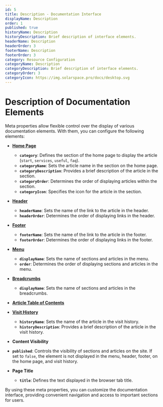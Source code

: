 ```yaml
---
id: 5
title: Description - Documentation Interface
displayName: Description
order: 1
published: true
historyName: Description
historyDescription: Brief description of interface elements.
headerName: Description
headerOrder: 3
footerName: Description
footerOrder: 3
category: Resource Configuration
categoryName: Description
categoryDescription: Brief description of interface elements.
categoryOrder: 3
categoryIcon: https://img.solarspace.pro/docs/desktop.svg
---
```


# Description of Documentation Elements

Meta properties allow flexible control over the display of various documentation elements. With them, you can configure the following elements:

- **[Home Page]([9])**

  - **`category`**: Defines the section of the home page to display the article (`start`, `services`, `useful`, `faq`).
  - **`categoryName`**: Sets the article name in the section on the home page.
  - **`categoryDescription`**: Provides a brief description of the article in the section.
  - **`categoryOrder`**: Determines the order of displaying articles within the section.
  - **`categoryIcon`**: Specifies the icon for the article in the section.

- **[Header]([7])**

  - **`headerName`**: Sets the name of the link to the article in the header.
  - **`headerOrder`**: Determines the order of displaying links in the header.

- **[Footer]([6])**

  - **`footerName`**: Sets the name of the link to the article in the footer.
  - **`footerOrder`**: Determines the order of displaying links in the footer.

- **[Menu]([10])**

  - **`displayName`**: Sets the name of sections and articles in the menu.
  - **`order`**: Determines the order of displaying sections and articles in the menu.

- **[Breadcrumbs]([4])**

  - **`displayName`**: Sets the name of sections and articles in the breadcrumbs.

- **[Article Table of Contents]([11])**

- **[Visit History]([8])**

  - **`historyName`**: Sets the name of the article in the visit history.
  - **`historyDescription`**: Provides a brief description of the article in the visit history.

- **Content Visibility**

- **`published`**: Controls the visibility of sections and articles on the site. If set to `false`, the element is not displayed in the menu, header, footer,
  on the home page, and visit history.

- **Page Title**
  - **`title`**: Defines the text displayed in the browser tab title.

By using these meta properties, you can customize the documentation interface, providing convenient navigation and access to important sections for users.

